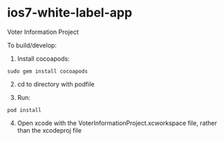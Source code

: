 ios7-white-label-app
====================

Voter Information Project

To build/develop:

1. Install cocoapods:
```
sudo gem install cocoapods
```

2. cd to directory with podfile

3. Run:
```
pod install
```

4. Open xcode with the VoterInformationProject.xcworkspace file, rather
    than the xcodeproj file
